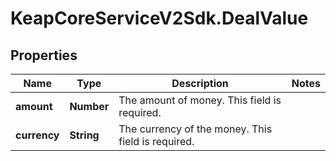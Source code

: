 # KeapCoreServiceV2Sdk.DealValue

## Properties

Name | Type | Description | Notes
------------ | ------------- | ------------- | -------------
**amount** | **Number** | The amount of money. This field is required. | 
**currency** | **String** | The currency of the money. This field is required. | 


